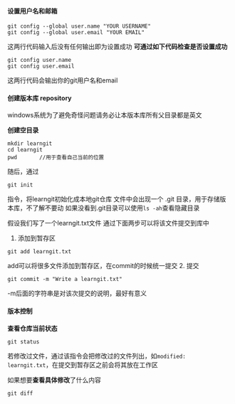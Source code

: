 #### 设置用户名和邮箱
```
git config --global user.name "YOUR USERNAME"
git config --global user.email "YOUR EMAIL"
```
这两行代码输入后没有任何输出即为设置成功
**可通过如下代码检查是否设置成功**
```
git config user.name
git config user.email
```
这两行代码会输出你的git用户名和email

#### 创建版本库 repository
windows系统为了避免奇怪问题请务必让本版本库所有父目录都是英文

**创建空目录**
```
mkdir learngit
cd learngit
pwd       //用于查看自己当前的位置
```
随后，通过
```
git init
```
指令，将learngit初始化成本地git仓库
文件中会出现一个 .git 目录，用于存储版本库，不了解不要动
如果没看到.git目录可以使用`ls -ah`查看隐藏目录

假设我们写了一个learngit.txt文件
通过下面两步可以将该文件提交到库中
1. 添加到暂存区
```
git add learngit.txt
```
add可以将很多文件添加到暂存区，在commit的时候统一提交
2. 提交
```
git commit -m "Write a learngit.txt"
```
-m后面的字符串是对该次提交的说明，最好有意义

#### 版本控制

**查看仓库当前状态**
```
git status
```
若修改过文件，通过该指令会把修改过的文件列出，如`modified: learngit.txt`，在提交到暂存区之前会将其放在工作区

如果想要**查看具体修改**了什么内容
```
git diff
```





